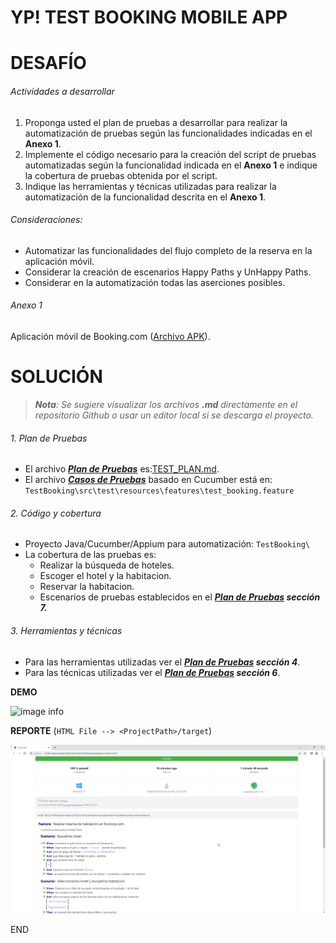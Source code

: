 # **YP! TEST BOOKING MOBILE APP**

# DESAFÍO

###### Actividades a desarrollar

1. Proponga usted el plan de pruebas a desarrollar para realizar la automatización de pruebas según
   las funcionalidades indicadas en el **Anexo 1**.
2. Implemente el código necesario para la creación del script de pruebas automatizadas según la
   funcionalidad indicada en el **Anexo 1** e indique la cobertura de pruebas obtenida por el script.
3. Indique las herramientas y técnicas utilizadas para realizar la automatización de la funcionalidad
   descrita en el **Anexo 1**.

###### Consideraciones:

* Automatizar las funcionalidades del flujo completo de la reserva en la aplicación móvil.
* Considerar la creación de escenarios Happy Paths y UnHappy Paths.
* Considerar en la automatización todas las aserciones posibles.

###### Anexo 1

Aplicación móvil de Booking.com ([Archivo APK](https://drive.google.com/file/d/1ruY_5qcqWlsE3-W3rgXpFyyMiO59wFUc/view?usp=sharing)).

# SOLUCIÓN

> ***Nota**: Se sugiere visualizar los archivos **.md** directamente en el repositorio Github o usar un editor local si se descarga el proyecto.*

###### 1. Plan de Pruebas

- El archivo ***[Plan de Pruebas](./TEST_PLAN.md)*** es:[TEST_PLAN.md](./TEST_PLAN.md).
- El archivo ***[Casos de Pruebas](./`TestBooking/src/test/resources/features/test_booking.feature`)*** basado en Cucumber está en: `TestBooking\src\test\resources\features\test_booking.feature`

###### 2. Código y cobertura

- Proyecto Java/Cucumber/Appium para automatización: `TestBooking\`
- La cobertura de las pruebas es:
  - Realizar la búsqueda de hoteles.
  - Escoger el hotel y la habitacion.
  - Reservar la habitacion.
  - Escenarios de pruebas establecidos en el ***[Plan de Pruebas](./TEST_PLAN.md) sección 7.***

###### 3. Herramientas y técnicas

- Para las herramientas utilizadas ver el ***[Plan de Pruebas](./TEST_PLAN.md) sección 4***.
- Para las técnicas utilizadas ver el ***[Plan de Pruebas](./TEST_PLAN.md) sección 6***.

**DEMO**

![image info](resources/TestBookingDemo.gif)

**REPORTE** (`HTML File --> <ProjectPath>/target`)

![image info](resources/TestBookingReportCucumber.png)

END
